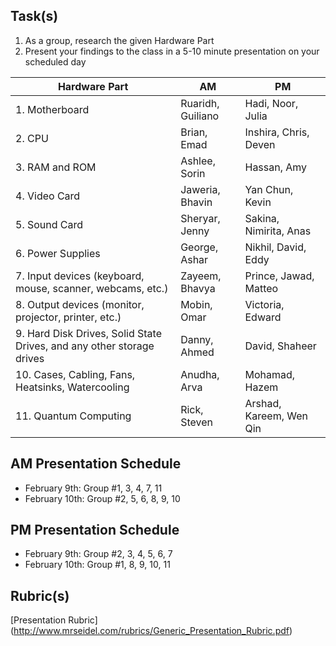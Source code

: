 Task(s)
-------
1. As a group, research the given Hardware Part
2. Present your findings to the class in a 5-10 minute presentation on your scheduled day

| Hardware Part | AM | PM |
|---|---|---|
| 1. Motherboard | Ruaridh, Guiliano | Hadi, Noor, Julia | 
| 2. CPU | Brian, Emad | Inshira, Chris, Deven | 
| 3. RAM and ROM | Ashlee, Sorin | Hassan, Amy | 
| 4. Video Card | Jaweria, Bhavin | Yan Chun, Kevin | 
| 5. Sound Card | Sheryar, Jenny | Sakina, Nimirita, Anas | 
| 6. Power Supplies | George, Ashar | Nikhil, David, Eddy | 
| 7. Input devices (keyboard, mouse, scanner, webcams, etc.) | Zayeem, Bhavya | Prince, Jawad, Matteo | 
| 8. Output devices (monitor, projector, printer, etc.) | Mobin, Omar | Victoria, Edward | 
| 9. Hard Disk Drives, Solid State Drives, and any other storage drives | Danny, Ahmed | David, Shaheer | 
| 10. Cases, Cabling, Fans, Heatsinks, Watercooling | Anudha, Arva | Mohamad, Hazem | 
| 11. Quantum Computing | Rick, Steven | Arshad, Kareem, Wen Qin | 


AM Presentation Schedule
------------------
- February 9th: Group #1, 3, 4, 7, 11
- February 10th: Group #2, 5, 6, 8, 9, 10

PM Presentation Schedule
------------------
- February 9th: Group #2, 3, 4, 5, 6, 7
- February 10th: Group #1, 8, 9, 10, 11

Rubric(s)
---------
[Presentation Rubric] (http://www.mrseidel.com/rubrics/Generic_Presentation_Rubric.pdf)
